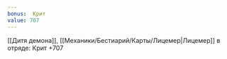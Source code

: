 ```yaml
---
bonus:  Крит 
value: 707
---
```

[[Дитя демона]], [[Механики/Бестиарий/Карты/Лицемер|Лицемер]] в отряде: Крит +707
